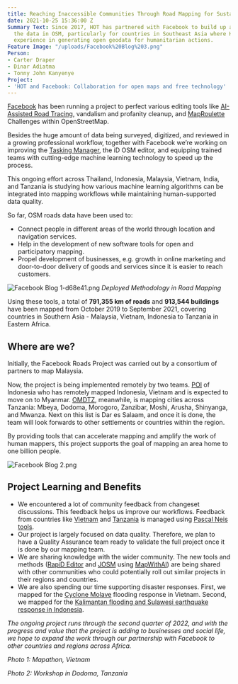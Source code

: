 ```yaml
---
title: Reaching Inaccessible Communities Through Road Mapping for Sustainable Development
date: 2021-10-25 15:36:00 Z
Summary Text: Since 2017, HOT has partnered with Facebook to build up and improve
  the data in OSM, particularly for countries in Southeast Asia where HOT has extensive
  experience in generating open geodata for humanitarian actions.
Feature Image: "/uploads/Facebook%20Blog%203.png"
Person:
- Carter Draper
- Dinar Adiatma
- Tonny John Kanyenye
Project:
- 'HOT and Facebook: Collaboration for open maps and free technology'
---
```


[Facebook](https://wiki.openstreetmap.org/wiki/Facebook_(company)) has been running a project to perfect various editing tools like [AI-Assisted Road Tracing](https://wiki.openstreetmap.org/wiki/Organised_Editing/Activities/Facebook#Sub-contracted_Teams), vandalism and profanity cleanup, and [MapRoulette](https://maproulette.org/) Challenges within OpenStreetMap.

Besides the huge amount of data being surveyed, digitized, and reviewed in a growing professional workflow, together with Facebook we’re working on improving the [Tasking Manager](https://tasks.hotosm.org/), the iD OSM editor, and equipping trained teams with cutting-edge machine learning technology to speed up the process.

This ongoing effort across Thailand, Indonesia, Malaysia, Vietnam, India, and Tanzania is studying how various machine learning algorithms can be integrated into mapping workflows while maintaining human-supported data quality.

So far, OSM roads data have been used to:
* Connect people in different areas of the world through location and navigation services.
* Help in the development of new software tools for open and participatory mapping.
* Propel development of businesses, e.g. growth in online marketing and door-to-door delivery of goods and services since it is easier to reach customers.

![Facebook Blog 1-d68e41.png](/uploads/Facebook%20Blog%201-d68e41.png)
*Deployed Methodology in Road Mapping*

Using these tools, a total of **791,355 km of roads** and **913,544 buildings** have been mapped from October 2019 to September 2021, covering countries in Southern Asia - Malaysia, Vietnam, Indonesia to Tanzania in Eastern Africa.

## Where are we?

Initially, the Facebook Roads Project was carried out by a consortium of partners to map Malaysia.

Now, the project is being implemented remotely by two teams. [POI](https://openstreetmap.or.id/en/#) of Indonesia who has remotely mapped Indonesia, Vietnam and is expected to move on to Myanmar. [OMDTZ](https://www.omdtz.or.tz/), meanwhile, is mapping cities across Tanzania: Mbeya, Dodoma, Morogoro, Zanzibar, Moshi, Arusha, Shinyanga, and Mwanza. Next on this list is Dar es Salaam, and once it is done, the team will look forwards to other settlements or countries within the region.

By providing tools that can accelerate mapping and amplify the work of human mappers, this project supports the goal of mapping an area home to one billion people.

![Facebook Blog 2.png](/uploads/Facebook%20Blog%202.png)

## Project Learning and Benefits
* We encountered a lot of community feedback from changeset discussions. This feedback helps us improve our workflows. Feedback from countries like [Vietnam](https://www.openstreetmap.org/changeset/61700324) and [Tanzania](https://www.openstreetmap.org/changeset/97967115#map=15/-3.7186/36.7254) is managed using [Pascal Neis tools](https://resultmaps.neis-one.org/osm-discussions#1/-8/9).
* Our project is largely focused on data quality. Therefore, we plan to have a Quality Assurance team ready to validate the full project once it is done by our mapping team.
* We are sharing knowledge with the wider community. The new tools and methods ([RapiD Editor](https://mapwith.ai/rapid#background=Maxar-Premium&disable_features=boundaries&map=2.00/0.0/0.0) and [JOSM](https://josm.openstreetmap.de/) using [MapWithAI](https://mapwith.ai/#14/-7.02455/110.34703)) are being shared with other communities who could potentially roll out similar projects in their regions and countries.
* We are also spending our time supporting disaster responses. First, we mapped for the [Cyclone Molave](https://tasks.hotosm.org/projects/9734#description) flooding response in Vietnam. Second, we mapped for the [Kalimantan flooding and Sulawesi earthquake response in Indonesia](https://tasks-indonesia.hotosm.org/explore).

*The ongoing project runs through the second quarter of 2022, and with the progress and value that the project is adding to businesses and social life, we hope to expand the work through our partnership with Facebook to other countries and regions across Africa.*

*Photo 1: Mapathon, Vietnam*

*Photo 2: Workshop in Dodoma, Tanzania*
